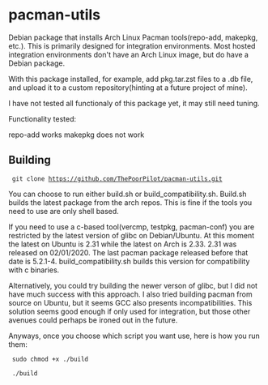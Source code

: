 # pacman-utils
Debian package that installs Arch Linux Pacman tools(repo-add, makepkg, etc.). This is primarily designed for integration environments. Most hosted integration environments don't have an Arch Linux image, but do have a Debian package.

With this package installed, for example, add pkg.tar.zst files to a .db file, and upload it to a custom repository(hinting at a future project of mine).

I have not tested all functionaly of this package yet, it may still need tuning.

Functionality tested:

repo-add works
makepkg does not work

## Building

<code> git clone https://github.com/ThePoorPilot/pacman-utils.git </code>

You can choose to run either build.sh or build_compatibility.sh. Build.sh builds the latest package from the arch repos. This is fine if the tools you need to use are only shell based. 

If you need to use a c-based tool(vercmp, testpkg, pacman-conf) you are restricted by the latest version of glibc on Debian/Ubuntu. At this moment the latest on Ubuntu is 2.31 while the latest on Arch is 2.33. 2.31 was released on 02/01/2020. The last pacman package released before that date is 5.2.1-4. build_compatibility.sh builds this version for compatibility with c binaries. 

Alternatively, you could try building the newer verson of glibc, but I did not have much success with this approach. I also tried building pacman from source on Ubuntu, but it seems GCC also presents incompatibilities. This solution seems good enough if only used for integration, but those other avenues could perhaps be ironed out in the future.

Anyways, once you choose which script you want use, here is how you run them:

<code> sudo chmod +x ./build </code>

<code> ./build </code>
